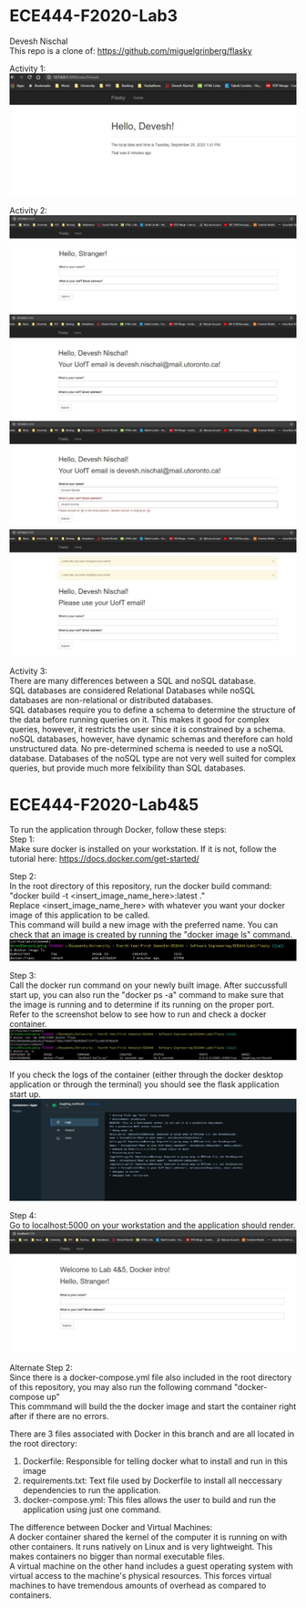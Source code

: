 # ECE444-F2020-Lab3
Devesh Nischal  
This repo is a clone of: https://github.com/miguelgrinberg/flasky

Activity 1: ![Datetime Display](https://github.com/devesh-nischal/ECE444-F2020-Lab3/blob/master/Lab3_Activity_1_SC.JPG?raw=true)  
  
  

Activity 2:  
![Initial Page](https://github.com/devesh-nischal/ECE444-F2020-Lab3/blob/master/Lab3_Activity_2_SC_1.JPG?raw=true)  
![Valid Inputs](https://github.com/devesh-nischal/ECE444-F2020-Lab3/blob/master/Lab3_Activity_2_SC_2.JPG?raw=true)  
![Invalid Email](https://github.com/devesh-nischal/ECE444-F2020-Lab3/blob/master/Lab3_Activity_2_SC_3.JPG?raw=true)  
![Non-UofT Email](https://github.com/devesh-nischal/ECE444-F2020-Lab3/blob/master/Lab3_Activity_2_SC_4.JPG?raw=true)

Activity 3:  
There are many differences between a SQL and noSQL database.  
SQL databases are considered Relational Databases while noSQL databases are non-relational or distributed databases.  
SQL databases require you to define a schema to determine the structure of the data before running queries on it. This makes it good for complex queries, however, it restricts the user since it is constrained by a schema. noSQL databases, however, have dynamic schemas and therefore can hold unstructured data. No pre-determined schema is needed to use a noSQL database. Databases of the noSQL type are not very well suited for complex queries, but provide much more felxibility than SQL databases.  
  
  
  
# ECE444-F2020-Lab4&5
To run the application through Docker, follow these steps:  
Step 1:  
Make sure docker is installed on your workstation. If it is not, follow the tutorial here: https://docs.docker.com/get-started/  
  
Step 2:  
In the root directory of this repository, run the docker build command: "docker build -t <insert_image_name_here>:latest ."  
Replace <insert_image_name_here> with whatever you want your docker image of this application to be called.  
This command will build a new image with the preferred name. You can check that an image is created by running the "docker image ls" command.  
![Docker_Image](https://github.com/devesh-nischal/ECE444-F2020-Lab3/blob/lab4_Microservice_Experiment/Docker_Image.JPG?raw=true)  
  
Step 3:  
Call the docker run command on your newly built image. After succussfull start up, you can also run the "docker ps -a" command to make sure that the image is running and to determine if its running on the proper port. Refer to the screenshot below to see how to run and check a docker container.  
![Docker_Run_Command](https://github.com/devesh-nischal/ECE444-F2020-Lab3/blob/lab4_Microservice_Experiment/Docker_Run_Command.JPG?raw=true)  
  
If you check the logs of the container (either through the docker desktop application or through the terminal) you should see the flask application start up.  
![Docker_Run_Log](https://github.com/devesh-nischal/ECE444-F2020-Lab3/blob/lab4_Microservice_Experiment/Docker_Run_Log.JPG?raw=true)  
  
Step 4:  
Go to localhost:5000 on your workstation and the application should render.  
![Docker_Webpage](https://github.com/devesh-nischal/ECE444-F2020-Lab3/blob/lab4_Microservice_Experiment/Docker_Webpage.JPG?raw=true)  
  
Alternate Step 2:  
Since there is a docker-compose.yml file also included in the root directory of this repository, you may also run the following command "docker-compose up"  
This commmand will build the the docker image and start the container right after if there are no errors.  
  
There are 3 files associated with Docker in this branch and are all located in the root directory:  
1. Dockerfile: Responsible for telling docker what to install and run in this image  
2. requirements.txt: Text file used by Dockerfile to install all neccessary dependencies to run the application.  
3. docker-compose.yml: This files allows the user to  build and run the application using just one command.  
  
  
The difference between Docker and Virtual Machines:  
A docker container shared the kernel of the computer it is running on with other containers. It runs natively on Linux and is very lightweight. This makes containers no bigger than normal executable files.  
A virtual machine on the other hand includes a guest operating system with virtual access to the machine's physical resources. This forces virtual machines to have tremendous amounts of overhead as compared to containers.
